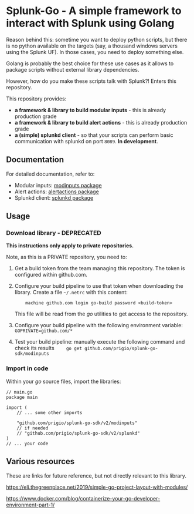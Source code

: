 # Splunk-Go - A simple framework to interact with Splunk using Golang

Reason behind this: sometime you want to deploy python scripts, but there is no python available on the targets (say, a thousand windows servers using the Splunk UF). In those cases, you need to deploy something else. 

Golang is probably the best choice for these use cases as it allows to package scripts without external library dependencies.

However, how do you make these scripts talk with Splunk?! Enters this repository. 

This repository provides:

- **a framework & library to build modular inputs** - this is already production grade
- **a framework & library to build alert actions** - this is already production grade
- **a (simple) splunkd client** - so that your scripts can perform basic communication with splunkd on port `8089`. **In development**.


## Documentation
For detailed documentation, refer to: 

- Modular inputs: [modinputs package](modinputs/README.md)
- Alert actions: [alertactions package](alertactions/README.md)
- Splunkd client: [splunkd package](splunkd/README.md)

## Usage

### Download library - DEPRECATED
**This instructions only apply to private repositories.**

Note, as this is a PRIVATE repository, you need to:

1. Get a build token from the team managing this repository. 
    The token is configured within github.com. 
2. Configure your build pipeline to use that token when downloading the library.
    Create a file `~/.netrc` with this content:

    ```
        machine github.com login go-build password <build-token>
    ```
	This file will be read from the _go_ utilities to get access to the repository.
3. Configure your build pipeline with the following environment variable:
    `    GOPRIVATE=github.com/*`
4. Test your build pipeline: manually execute the following command and check its results
    `    go get github.com/prigio/splunk-go-sdk/modinputs`

### Import in code
Within your _go_ source files, import the libraries:

```
// main.go
package main

import (
	// ... some other imports

	"github.com/prigio/splunk-go-sdk/v2/modinputs"
    // if needed
    // "github.com/prigio/splunk-go-sdk/v2/splunkd"
)
// ... your code

```

## Various resources
These are links for future reference, but not directly relevant to this library.

https://eli.thegreenplace.net/2019/simple-go-project-layout-with-modules/

https://www.docker.com/blog/containerize-your-go-developer-environment-part-1/


